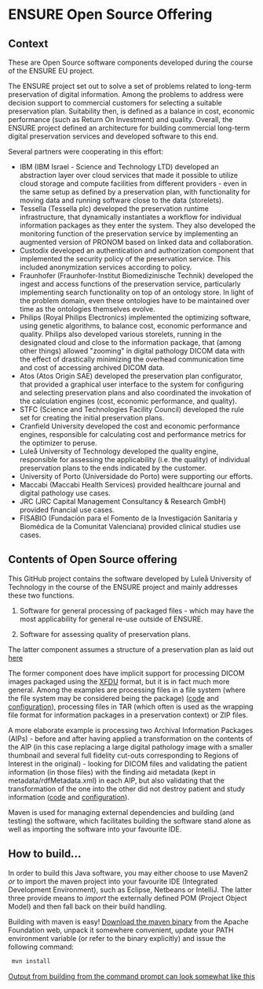 ENSURE Open Source Offering
===========================

Context
-------
These are Open Source software components developed during the course of the ENSURE EU
project.

The ENSURE project set out to solve a set of problems related to long-term preservation of digital information. Among the problems to address were decision support to commercial customers for selecting a suitable preservation plan. Suitability then, is defined as a balance in cost, economic performance (such as Return On Investment) and quality. Overall, the ENSURE project defined an architecture for building commercial long-term digital preservation services and developed software to this end.

Several partners were cooperating in this effort: 
 - IBM (IBM Israel - Science and Technology LTD) developed an abstraction layer over cloud services that made it possible to utilize cloud storage and compute facilities from different providers - even in the same setup as defined by a preservation plan, with functionality for moving data and running software close to the data (storelets).
 - Tessella (Tessella plc) developed the preservation runtime infrastructure, that dynamically instantiates a workflow for individual information packages as they enter the system. They also developed the monitoring function of the preservation service by implementing an augmented version of PRONOM based on linked data and collaboration.
 - Custodix developed an authentication and authorization component that implemented the security policy of the preservation service. This included anonymization services according to policy.
 - Fraunhofer (Fraunhofer-Institut Biomedizinische Technik) developed the ingest and access functions of the preservation service, particularly implementing search functionality on top of an ontology store. In light of the problem domain, even these ontologies have to be maintained over time as the ontologies themselves evolve.
 - Philips (Royal Philips Electronics) implemented the optimizing software, using genetic algorithms, to balance cost, economic performance and quality. Philips also developed various storelets, running in the designated cloud and close to the information package, that (among other things) allowed "zooming" in digital pathology DICOM data with the effect of drastically minimizing the overhead communication time and cost of accessing archived DICOM data.
 - Atos (Atos Origin SAE) developed the preservation plan configurator, that provided a graphical user interface to the system for configuring and selecting preservation plans and also coordinated the invokation of the calculation engines (cost, economic performance, and quality).
 - STFC (Science and Technologies Facility Council) developed the rule set for creating the initial preservation plans.
 - Cranfield University developed the cost and economic performance engines, responsible for calculating cost and performance metrics for the optimizer to peruse.
 - Luleå University of Technology developed the quality engine, responsible for assessing the applicability (i.e. the quality) of individual preservation plans to the ends indicated by the customer.
 - University of Porto (Universidade do Porto) were supporting our efforts.
 - Maccabi (Maccabi Health Services) provided healthcare journal and digital pathology use cases.
 - JRC (JRC Capital Management Consultancy & Research GmbH) provided financial use cases.
 - FISABIO (Fundación para el Fomento de la Investigación Sanitaria y Biomédica de la Comunitat Valenciana) provided clinical studies use cases.
   
Contents of Open Source offering
--------------------------------
This GitHub project contains the software developed by Luleå University of Technology in the course of the ENSURE project and mainly addresses these two functions.

1. Software for general processing of packaged files - which may have the most applicability for general re-use outside of ENSURE.
   
2. Software for assessing quality of preservation plans.

The latter component assumes a structure of a preservation plan as laid out 
[here](./doc/QualityEnginePlanModel.png)

The former component does have implicit support for processing DICOM images packaged using the [XFDU](http://www.dcc.ac.uk/resources/external/xml-formatted-data-unit-xfdu) format, but it is in fact much more general. Among the examples are processing files in a file system (where the file system may be considered being the package) ([code](./packproc/packproc-fs/src/test/java/eu/ensure/packproc/ProcessingTest.java) and [configuration](./packproc/packproc-fs/src/test/resources/eu/ensure/packproc/filesystem-processing-configuration.xml)), processing files in TAR (which often is used as the wrapping file format for information packages in a preservation context) or ZIP files.

A more elaborate example is processing two Archival Information Packages (AIPs) - before and after having applied a transformation on the contents of the AIP (in this case replacing a large digital pathology image with a smaller thumbnail and several full fidelity cut-outs corresponding to Regions of Interest in the original) - looking for DICOM files and validating the patient information (in those files) with the finding aid metadata (kept in metadata/rdfMetadata.xml) in each AIP, but also validating that the transformation of the one into the other did not destroy patient and study information  ([code](./packvalid/src/test/java/eu/ensure/packvalid/ProcessingTest.java) and [configuration](./packvalid/src/test/resources/eu/ensure/packvalid/test-configuration.xml)).

Maven is used for managing external dependencies and building (and testing) the software, which facilitates building the software stand alone as well as importing the software into your favourite IDE.

How to build...
---------------
In order to build this Java software, you may either choose to use Maven2 *or* to import the maven project into your favourite IDE (Integrated Development Environment), such as Eclipse, Netbeans or IntelliJ. The latter three provide means to _import_ the externally defined POM (Project Object Model) and then fall back on their build handling.

Building with maven is easy! [Download the maven binary](http://maven.apache.org/download.cgi) from the Apache Foundation web, unpack it somewhere convenient, update your PATH environment variable (or refer to the binary explicitly) and issue the following command:
```sh
 mvn install
```
[Output from building from the command prompt can look somewhat like this](./doc/howto_build_from_os_prompt.txt) 


   
